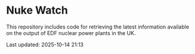 # Nuke Watch

This repository includes code for retrieving the latest information available on the output of EDF nuclear power plants in the UK.

Last updated: 2025-10-14 21:13
